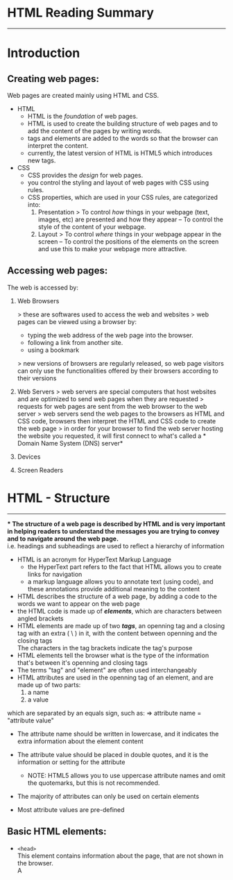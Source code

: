 # HTML Reading Summary
------------------------

# Introduction

## Creating web pages:
Web pages are created mainly using HTML and CSS.

- HTML
    - HTML is the *foundation* of web pages.
    - HTML is used to create the building structure of web pages and to add the content of the pages by writing words.
    - tags and elements are added to the words so that the browser can interpret the content.
    - currently, the latest version of HTML is HTML5 which introduces new tags.
- CSS
    - CSS provides the *design* for web pages.
    - you control the styling and layout of web pages with CSS using rules.
    - CSS properties, which are used in your CSS rules, are categorized into:
        1. Presentation
        \> To control *how* things in your webpage (text, images, etc) are presented and how they appear  – To control the style of the content of your webpage.
        2. Layout
        \> To control *where* things in your webpage appear in the screen – To control the positions of the elements on the screen and use this to make your webpage more attractive.

## Accessing web pages:
The web is accessed by:

1. Web Browsers

    \> these are softwares used to access the web and websites
    \> web pages can be viewed using a browser by:
    - typing the web address of the web page into the browser.
    - following a link from another site.
    - using a bookmark

    \> new versions of browsers are regularly released, so web page visitors can only use the functionalities offered by their browsers according to their versions

2. Web Servers
    \> web servers are special computers that host websites and are optimized to send web pages when they are requested
    \> requests for web pages are sent from the web browser to the web server
    \> web servers send the web pages to the browsers as HTML and CSS code, browsers then interpret the HTML and CSS code to create the web page 
    \> in order for your browser to find the web server hosting the website you requested, it will first connect to what's called a * Domain Name System (DNS) server*
3. Devices

4. Screen Readers  



# HTML - Structure
----------------------
**\* The structure of a web page is described by HTML and is very important in helping readers to understand the messages you are trying to convey and to navigate around the web page.**  
i.e. headings and subheadings are used to reflect a hierarchy of information

- HTML is an acronym for HyperText Markup Language
    - the HyperText part refers to the fact that HTML allows you to create links for navigation
    -  a markup language allows you to annotate text (using code), and these annotations provide additional meaning to the content
- HTML describes the structure of a web page, by adding a code to the words we want to appear on the web page
- the HTML code is made up of **_elements_**, which are characters between  angled brackets
- HTML elements are made up of two **_tags_**, an openning tag and a closing tag with an extra ( \ ) in it, with the content between openning and the closing tags  
The characters in the tag brackets indicate the tag's purpose
- HTML elements tell the browser what is the type of the information that's between it's openning and closing tags
- The terms "tag" and "element" are often used interchangeably
- HTML attributes are used in the openning tag of an element, and are made up of two parts:
    1. a name
    2. a value

which are separated by an equals sign, such as:
=> attribute name = "attribute value"

- The attribute name  should be written in lowercase, and it indicates the extra information about the element content
- The attribute value should be placed in double quotes, and it  is the information or setting for the attribute

    - NOTE: 
HTML5 allows you to use uppercase attribute names and omit the quotemarks, but this is not recommended.
- The majority of attributes can only be used on certain elements
-  Most attribute values are pre-defined 

## Basic HTML elements:

- `<head>`  
This element contains information about the page, that are not shown in the browser.  
A <title> element is usually inside the <head> element. 

- `<body>`  
Everything inside this element is shown inside the main browser window, so all the content is included inside this element

- `<title>`  
This element contains the title that shows up in the browser title bar

# HTML - Extra Markup

## HTML versions:  
**Each new version of HTML has new elements and attributes added and older code removed**

1. HTML 4 — released 1997

2. XHTML 1.0 — released 2000

3. HTML5 — released 2000
    - do not need to close all tags
    - new elements and attributes are introduced

- Because there have been several versions of HTML, each web page should begin with a DOCTYPE declaration to tell a browser which version of HTML the page is using and to help it render the page correctly
    - this declaration  should be the first thing in a document. There must be nothing before it, not even a space.

## Comments in HTML:
**Use comments to make your code easier to read, and to indicate where sections of the page start or end, and to pass on notes to help anyone who is looking at the code understand it**  

**Another use of comments is to comment around blocks of code to stop that code from being displayed in the browser**

- for a single-line comment:  
add text/code inside this tag  `<!-- -->`

- for a multi-line comment:  
add text/code between a  ` \* ` and a ` *\ ` 

## ID Attribute: 
**An id attribute is used to uniquely identify an element from other elements on the page, and it can be carried every HTML element**

- id attributes are used in the openning tag of an element, as:  
` id = "value" `
- the value of the id attribute should start with a letter or an underscore 
- since an id attribute is unique to an element, no two elements on the same page should have the same value for their id attributes 
-  giving an element a unique identity allows you to style it (using CSS) differently than any other instance of the same element on the page
- using JavaScript, id attributes can be used to allow the script to work with that particular element
- The id attribute is known as a global attribute because it can be used on any element

## Class Attributes:
**Rather than uniquely identifying one element within a document, class attributes identify several elements as being different from the other elements on the page**

- the class attribute on any element can share the same value 

## Block Elements:
**Block elements always start on a new line in the browser window**

- examples of block elements are :  

        `<h1>, <p>, <ul>, and <li>`

## Inline Elements:
**Inline elements always continue on the same line as their neighbouring elements**

- examples of inline elements are:  

        ` <a>, <b>, <em>, and <img> `

## Grouping text and Elements in a Block:
**A set of elements can be grouped together in one block-level box using the <div> element**  

- you can use an id or class attribute on the <div> element so you can create CSS style rules to indicate how much space the <div> element should occupy on the screen and change the appearance of all the elements contained within it  
- you can use a <div> element for each section of your page to make your code more organized and easier to follow  

## Grouping text and Elements Inline:
**A set of elements can be grouped together inline  using the <span> element**  
- <span> element is used to  
    - contain a section of text to differentiate it from its surrounding text  
    - contain a number of inline elements  
- classes and id's can be used with <span> elements to explain their purpose and to apply CSS styles to them  

## Iframes:
**An iframe, which is an abbreviation of inline frame, is a little window that has been cut into your page, in which you can see another page**  

- the content of the iframe can be any HTML page (located anywhere on the web) 
- attributes that can be used with an <iframe> element:
     - ` src` 
        specifies the URL of the page to show in the frame
    - ` height `
        specifies the height of the iframe in pixels
    - `width `
     specifies the width of the iframe in pixels
 

# HTML5 Layout

**New elements werer created in HTML5 to be used to help describe the structure of the page**
HTML5 new elements include:

1. `<header>`
1. `<nav>`
1. `<article>`
1. `<aside>`
1. `<footer>`

- `<header>` and `<footer>` elements can be used both for the main header and footer that appears on every page, or as a header and footer for an individual <article> or <section> within the page

- The `<nav>` element is used to contain the major navigational blocks on the site such as the primary site navigation, and it can also be used  for the links that appear at the bottom of every page 

- The `<article>` element acts as a container for any section of the page, and several <article> can be nested inside each other

- The purpode of the `<aside>` element depends on its position;
    - inside an `<article>` element: 
      it should contain information that is related to the article but not essential to its overall meaning
    - outside an `<article>` element:
       it acts as a container for content that is related to the entire page

- The `<section>` element groups related content together

- You can group together a set of one or more `<h1>` through `<h6>` elements so that they are treated as one single heading, using `<hgroup>` element

- To contain any content that is referenced from the main flow of an article, you can use the <figure> element

# Proccess and Design

## Tips for building and designing a website:

* When building a website, it's very important to consider the target audience
and design the website according to the information you have about them.

* Organize the information you want to present into sections or pages.

* Use a "site map" to help design your website.
site maps are diagrams of the pages that will be used to structure the site.

* Another useful technique is "card sorting", which is used to
help you decide what information should go on each page.

## Wireframes:
* A wireframe is a simple sketch of the key information that needs to go on each page of a site

* Wireframe involves sketching or shading areas where each element of the page will go 

* By creating a wireframe you can ensure that all of the information that needs to be on a page is included.


* The wireframes make design easier because you know what information needs to appear on which page

## Design to communicate:
* Organizing and prioritizing information on a page helps users understand its importance and what order to read it in

* Content design includes:
    - A masthead or logo 
    - Links to navigate the site
    - Links to related content
    - Login or membership options
    - Copyright information
 
* Grouping together related content into blocks or chunks makes the page look simpler, by presenting certain types of information in a similar visual style 

-----------------------------------

# JS Reading Summary
------------------------

# Introduction
---------------
## Javascript is used to make web pages more interactive by providing the following features:
1. Access Content
  - you can select any element, attribute or text from an HTML page

2. Modify Content
  - you can add or remove elements, attributes and text
  
3. Program Rules
  - you can give the browser accsess or let it change the content by giving it a set of specified steps
  
4. React to events
  - you can let the browser run a specific script after an event has occured, i.e., a button press or a link click
--------
**JS is powerful because it gives the ability to change an HTML page content while it's stil loading in the browser** 
and this is done by relying on the ability to: 
*Accsess
*Modify
*Program 
*React 
### Examples of using this ability in browsers are:
1. Slideshows
2. Forms
3. Reload part of the page
4. Filtering data
-----
# The ABC of Programming
---------------------------

## A: Scripts
**A script is a series of instructions that a computer can follow to achieve a goal**
- a computer follow these instructions step-by-step
- a browser uses different part of the script depending on how the user interacts with the webpage
- a script run different sectoions of the code depending on the situation

**To write a script:**
1. state your goal
2. list the tasks you need to complete the task
3. Design the script
4. Code each step
--------
# Expressions
---------------
**An expressions result in a single value** 
## Types of expressions:
1. Expressions that assign a value to a variable; using the assignment (=)
2. expressions that tow or more values to return a single value; using *operators*
## Arithmetic Operators:
are operators which you can use with numbers.

--------|---|----------------------------------
addition| + |adds one value to another
---------|---| ---------------------------------
subtraction| - |subtracts one value from another
-----------|---|---------------------------------
division| / |divides two values 
--------|---|------------------------------------
multiplication| * |multiplies two values
--------------|---|------------------------------
increment| ++ |adds one to the current number 
---------|---|-----------------------------------
decrement| -- |subtracts one from the current value
---------|---|-------------------------------------
modulus| % |divids two values and returns the reminder
-------|---|-----------------------------------------


## The String Operator:
the string operator is (+) and it's used to add two strings and join them

------
# Functions
---------------
**Functions are used to perform a specific task withuot repeating yourself (the DRY principle) by grouping a series of statements together**
- some functions need *parameters* which are values used to achieve the task
- the answer or response provided by the function is called a *return value*
- a function must be given a *function name*, when you want the function to perform the task you *call* it using the function name

## Declaring a Function:
functions are declared as follows:
**function-keyword function-name(parameters) {**
    **statement;**
   **}**
## Calling a Function:
functions are called as follows:
**function-name(parameters);**
